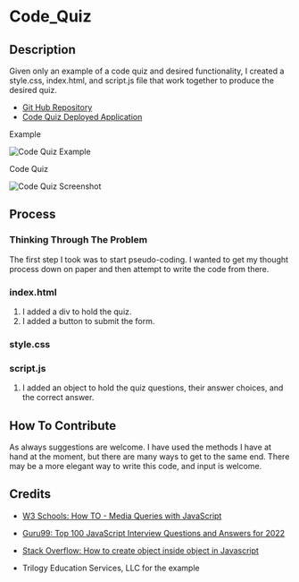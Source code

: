 # Code_Quiz


## Description

Given only an example of a code quiz and desired functionality, I created a style.css, index.html, and script.js file that work together to produce the desired quiz.

- [Git Hub Repository](https://github.com/areitan/Code_Quiz)
- [Code Quiz Deployed Application](****************)


Example

![Code Quiz Example](/assets/images/Original_Wesite_Display.png)

Code Quiz

![Code Quiz Screenshot](/assets/images/******************.png)


## Process

### Thinking Through The Problem

The first step I took was to start pseudo-coding. I wanted to get my thought process down on paper and then attempt to write the code from there.




### index.html

1. I added a div to hold the quiz.
2. I added a button to submit the form.


### style.css




### script.js

1. I added an object to hold the quiz questions, their answer choices, and the correct answer.



## How To Contribute

As always suggestions are welcome. I have used the methods I have at hand at the moment, but there are many ways to get to the same end. There may be a more elegant way to write this code, and input is welcome.


## Credits

- [W3 Schools: How TO - Media Queries with JavaScript](https://www.w3schools.com/howto/howto_js_media_queries.asp)
- [Guru99: Top 100 JavaScript Interview Questions and Answers for 2022](https://www.guru99.com/javascript-interview-questions-answers.html)
- [Stack Overflow: How to create object inside object in Javascript](https://stackoverflow.com/questions/9190322/how-to-create-object-inside-object-in-javascript)


- Trilogy Education Services, LLC for the example





